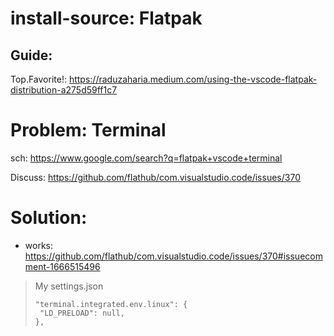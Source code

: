 # install-source: Flatpak
##  Guide:
Top.Favorite!: https://raduzaharia.medium.com/using-the-vscode-flatpak-distribution-a275d59ff1c7

# Problem: Terminal
sch: https://www.google.com/search?q=flatpak+vscode+terminal

Discuss: https://github.com/flathub/com.visualstudio.code/issues/370

# Solution:
- works: https://github.com/flathub/com.visualstudio.code/issues/370#issuecomment-1666515496

>My settings.json
>```
>"terminal.integrated.env.linux": {
>  "LD_PRELOAD": null,
>},
>```
